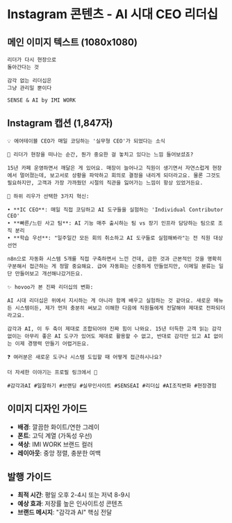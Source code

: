 # Instagram 콘텐츠 - AI 시대 CEO 리더십

## 메인 이미지 텍스트 (1080x1080)
```
리더가 다시 현장으로 
돌아간다는 것

감각 없는 리더십은
그냥 관리일 뿐이다

SENSE & AI by IMI WORK
```

## Instagram 캡션 (1,847자)
```
💡 에어테이블 CEO가 매일 코딩하는 '실무형 CEO'가 되었다는 소식

🤔 리더가 현장을 떠나는 순간, 뭔가 중요한 걸 놓치고 있다는 느낌 들어보셨죠?

15년 카페 운영하면서 깨달은 게 있어요. 매장이 늘어나고 직원이 생기면서 자연스럽게 현장에서 멀어졌는데, 보고서로 상황을 파악하고 회의로 결정을 내리게 되더라고요. 물론 그것도 필요하지만, 고객과 가장 가까웠던 시절의 직관을 잃어가는 느낌이 항상 있었거든요.

📖 하위 리우가 선택한 3가지 혁신:

• **IC CEO**: 매일 직접 코딩하고 AI 도구들을 실험하는 'Individual Contributor CEO'
• **빠른/느린 사고 팀**: AI 기능 매주 출시하는 팀 vs 장기 인프라 담당하는 팀으로 조직 분리  
• **학습 우선**: "일주일간 모든 회의 취소하고 AI 도구들로 실험해봐라"는 전 직원 대상 선언

n8n으로 자동화 시스템 5개를 직접 구축하면서 느낀 건데, 급한 것과 근본적인 것을 명확히 구분해서 접근하는 게 정말 중요해요. 급여 자동화는 신중하게 만들었지만, 이메일 분류는 일단 만들어보고 개선해나갔거든요.

✨ hovoo가 본 진짜 리더십의 변화:

AI 시대 리더십은 위에서 지시하는 게 아니라 함께 배우고 실험하는 것 같아요. 새로운 메뉴든 시스템이든, 제가 먼저 충분히 써보고 이해한 다음에 직원들에게 전달해야 제대로 전파되더라고요.

감각과 AI, 이 두 축이 제대로 조합되어야 진짜 힘이 나와요. 15년 터득한 고객 읽는 감각 없이는 아무리 좋은 AI 도구가 있어도 제대로 활용할 수 없고, 반대로 감각만 있고 AI 없이는 이제 경쟁력 만들기 어렵거든요.

❓ 여러분은 새로운 도구나 시스템 도입할 때 어떻게 접근하시나요?

더 자세한 이야기는 프로필 링크에서 📖

#감각과AI #일잘하기 #브랜딩 #실무인사이트 #SENSEAI #리더십 #AI조직변화 #현장경험
```

## 이미지 디자인 가이드
- **배경**: 깔끔한 화이트/연한 그레이
- **폰트**: 고딕 계열 (가독성 우선)
- **색상**: IMI WORK 브랜드 컬러
- **레이아웃**: 중앙 정렬, 충분한 여백

## 발행 가이드
- **최적 시간**: 평일 오후 2-4시 또는 저녁 8-9시
- **예상 효과**: 저장률 높은 인사이트성 콘텐츠
- **브랜드 메시지**: "감각과 AI" 핵심 전달